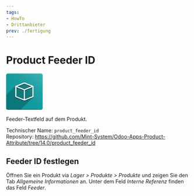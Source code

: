 ```yaml
---
tags:
- HowTo
- Drittanbieter
prev: ./fertigung
---
```

# Product Feeder ID
![icon_oms_box](assets/icon_oms_box.png)

Feeder-Textfeld auf dem Produkt.

Technischer Name: `product_feeder_id`\
Repository: <https://github.com/Mint-System/Odoo-Apps-Product-Attribute/tree/14.0/product_feeder_id>

## Feeder ID festlegen

Öffnen Sie ein Produkt via *Lager > Produkte > Produkte* und zeigen Sie den Tab *Allgemeine Informationen* an. Unter dem Feld *Interne Referenz* finden das Feld *Feeder*.
